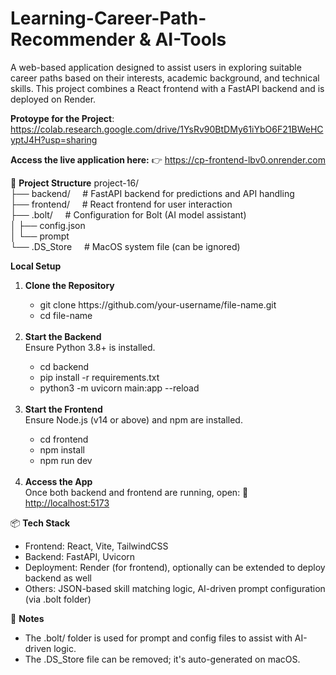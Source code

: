 # Learning-Career-Path-Recommender & AI-Tools

A web-based application designed to assist users in exploring suitable career paths based on their interests, academic background, and technical skills. This project combines a React frontend with a FastAPI backend and is deployed on Render.

<b>Protoype for the Project</b>: https://colab.research.google.com/drive/1YsRv90BtDMy61iYbO6F21BWeHCyptJ4H?usp=sharing

<b>Access the live application here:</b>
👉 https://cp-frontend-lbv0.onrender.com

📁 <b>Project Structure</b>
project-16/<br>
├── backend/              &nbsp;&nbsp;&nbsp;&nbsp;# FastAPI backend for predictions and API handling<br>
├── frontend/             &nbsp;&nbsp;&nbsp;&nbsp;# React frontend for user interaction<br>
├── .bolt/                &nbsp;&nbsp;&nbsp;&nbsp;# Configuration for Bolt (AI model assistant)<br>
│   ├── config.json<br>
│   └── prompt<br>
└── .DS_Store             &nbsp;&nbsp;&nbsp;&nbsp;# MacOS system file (can be ignored)<br>

<b>Local Setup</b>
<ol>
  <b><li>Clone the Repository</b></li>
  <ul>
     <li>git clone https://github.com/your-username/file-name.git</li>
     <li>cd file-name</li>
  </ul>
  <br>
  <b><li>Start the Backend</b></li>
  Ensure Python 3.8+ is installed.
  <ul>
     <li>cd backend</li>
     <li>pip install -r requirements.txt</li>
     <li>python3 -m uvicorn main:app --reload</li>
  </ul>

  <br>
  <b><li>Start the Frontend</b></li>
  Ensure Node.js (v14 or above) and npm are installed.
  <ul>
     <li>cd frontend</li>
     <li>npm install</li>
     <li>npm run dev</li>
  </ul>

  <br>
  <b><li>Access the App</b></li>
  Once both backend and frontend are running, open:
    📍 <a href="http://localhost:5173">http://localhost:5173</a>
</ol>

📦 <b>Tech Stack</b>
<ul>
  <li>Frontend: React, Vite, TailwindCSS</li>
  <li>Backend: FastAPI, Uvicorn</li>
  <li>Deployment: Render (for frontend), optionally can be extended to deploy backend as well</li>
  <li>Others: JSON-based skill matching logic, AI-driven prompt configuration (via .bolt folder)</li>
</ul>

📌 <b>Notes</b>
<ul>
  <li>The .bolt/ folder is used for prompt and config files to assist with AI-driven logic.</li>
  <li>The .DS_Store file can be removed; it's auto-generated on macOS.</li>
</ul>
